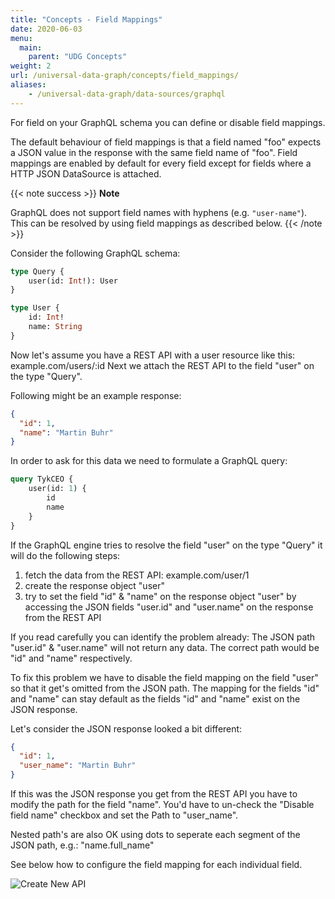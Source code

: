 ```yaml
---
title: "Concepts - Field Mappings"
date: 2020-06-03
menu:
  main:
    parent: "UDG Concepts"
weight: 2
url: /universal-data-graph/concepts/field_mappings/
aliases:
    - /universal-data-graph/data-sources/graphql
---
```


For field on your GraphQL schema you can define or disable field mappings.

The default behaviour of field mappings is that a field named "foo" expects a JSON value in the response with the same field name of "foo".
Field mappings are enabled by default for every field except for fields where a HTTP JSON DataSource is attached.

{{< note success >}}
**Note**  

GraphQL does not support field names with hyphens (e.g. `"user-name"`). This can be resolved by using field mappings as described below. 
{{< /note >}}

Consider the following GraphQL schema:

```graphql
type Query {
    user(id: Int!): User
}

type User {
    id: Int!
    name: String
}
```

Now let's assume you have a REST API with a user resource like this: example.com/users/:id
Next we attach the REST API to the field "user" on the type "Query".

Following might be an example response:

```json
{
  "id": 1,
  "name": "Martin Buhr"
}
```

In order to ask for this data we need to formulate a GraphQL query:

```graphql
query TykCEO {
    user(id: 1) {
        id
        name
    }
}
```

If the GraphQL engine tries to resolve the field "user" on the type "Query" it will do the following steps:
1. fetch the data from the REST API: example.com/user/1
2. create the response object "user"
3. try to set the field "id" & "name" on the response object "user" by accessing the JSON fields "user.id" and "user.name" on the response from the REST API

If you read carefully you can identify the problem already:
The JSON path "user.id" & "user.name" will not return any data.
The correct path would be "id" and "name" respectively.

To fix this problem we have to disable the field mapping on the field "user" so that it get's omitted from the JSON path.
The mapping for the fields "id" and "name" can stay default as the fields "id" and "name" exist on the JSON response.

Let's consider the JSON response looked a bit different:

````json
{
  "id": 1,
  "user_name": "Martin Buhr"
}
````

If this was the JSON response you get from the REST API you have to modify the path for the field "name".
You'd have to un-check the "Disable field name" checkbox and set the Path to "user_name".

Nested path's are also OK using dots to seperate each segment of the JSON path, e.g.: "name.full_name" 

See below how to configure the field mapping for each individual field.  

![Create New API](/docs/img/dashboard/udg/concepts/field_mappings.png)